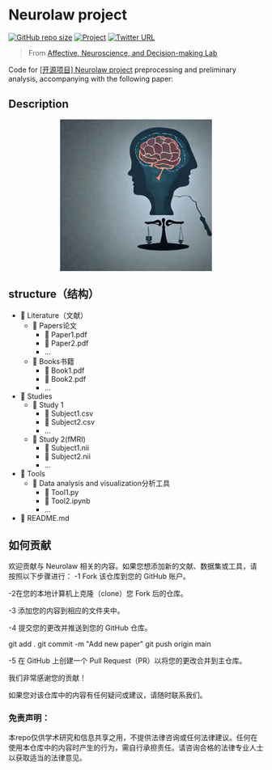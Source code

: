 # Neurolaw project

[![GitHub repo size](https://img.shields.io/github/repo-size/andlab-um/neuroLaw?color=brightgreen&logo=github)](https://github.com/andlab-um/neuroLaw)
[![Project](https://img.shields.io/badge/Paper-10.1038%2Fs41597--022--01538--5-blue)]([https://andlab-um.com/openprojects])
[![Twitter URL](https://img.shields.io/twitter/url?label=%40ANDlab3&style=social&url=https%3A%2F%2Ftwitter.com%2FANDlab3)
](https://twitter.com/ANDlab3)

> From [Affective, Neuroscience, and Decision-making Lab](https://andlab-um.com)

Code for [[开源项目] Neurolaw project](https://andlab-um.com/openproject) preprocessing and preliminary analysis, accompanying with the following paper:

## Description

<p align="center">
	<img src="https://github.com/andlab-um/neuroLaw/blob/main/neurolaw.png" align="middle" height="300px">
</p>

## structure（结构）
- 📂 Literature（文献）
    - 📂 Papers论文
        - 📄 Paper1.pdf
        - 📄 Paper2.pdf
        - ...
    - 📂 Books书籍
        - 📄 Book1.pdf
        - 📄 Book2.pdf
        - ...
- 📂 Studies
    - 📂 Study 1
        - 📄 Subject1.csv
        - 📄 Subject2.csv
        - ...
    - 📂 Study 2(fMRI)
        - 📄 Subject1.nii
        - 📄 Subject2.nii
        - ...
- 📂 Tools
    - 📂 Data analysis and visualization分析工具
        - 📄 Tool1.py
        - 📄 Tool2.ipynb
        - ...
- 📄 README.md


## 如何贡献
欢迎贡献与 Neurolaw 相关的内容。如果您想添加新的文献、数据集或工具，请按照以下步骤进行：
-1 Fork 该仓库到您的 GitHub 账户。

-2在您的本地计算机上克隆（clone）您 Fork 后的仓库。

-3 添加您的内容到相应的文件夹中。

-4 提交您的更改并推送到您的 GitHub 仓库。

git add .
git commit -m "Add new paper"
git push origin main

-5 在 GitHub 上创建一个 Pull Request（PR）以将您的更改合并到主仓库。

我们非常感谢您的贡献！

如果您对该仓库中的内容有任何疑问或建议，请随时联系我们。

### 免责声明：
本repo仅供学术研究和信息共享之用，不提供法律咨询或任何法律建议。任何在使用本仓库中的内容时产生的行为，需自行承担责任。请咨询合格的法律专业人士以获取适当的法律意见。
